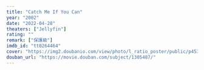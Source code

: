 ```yaml
---
title: "Catch Me If You Can"
year: "2002"
date: "2022-04-28"
theaters: ["Jellyfin"]
rating: ""
remark: ["保護級"]
imdb_id: "tt0264464"
cover: "https://img2.doubanio.com/view/photo/l_ratio_poster/public/p453924541.jpg"
douban_url: "https://movie.douban.com/subject/1305487/"
---
```

